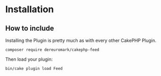 # Installation

## How to include
Installing the Plugin is pretty much as with every other CakePHP Plugin.

```
composer require dereuromark/cakephp-feed
```

Then load your plugin:
```
bin/cake plugin load Feed
```

